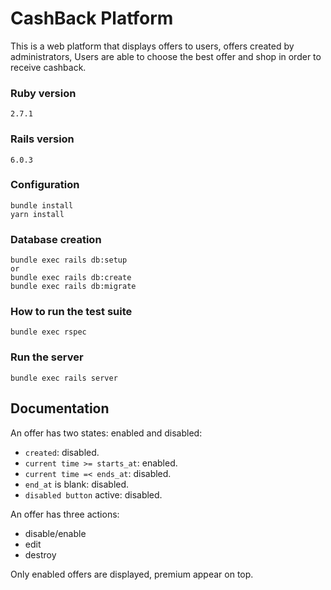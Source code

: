 # CashBack Platform
This is a web platform that displays offers to users, offers created by administrators,
Users are able to choose the best offer and shop in order to receive cashback.

### Ruby version
```
2.7.1
```

### Rails version
```
6.0.3
```

### Configuration
```shell
bundle install
yarn install
```

### Database creation
```shell
bundle exec rails db:setup
or
bundle exec rails db:create
bundle exec rails db:migrate
```

### How to run the test suite
```shell
bundle exec rspec
```

### Run the server
```shell
bundle exec rails server
```

## Documentation

An offer has two states: enabled and disabled:
- `created`: disabled.
- `current time >= starts_at`: enabled.
- `current time =< ends_at`: disabled.
- `end_at` is blank: disabled.
- `disabled button` active: disabled.

An offer has three actions:
- disable/enable
- edit
- destroy

Only enabled offers are displayed, premium appear on top.


